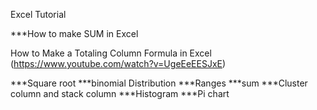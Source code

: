 Excel Tutorial


***How to make SUM in Excel
 
How to Make a Totaling Column Formula in Excel (https://www.youtube.com/watch?v=UgeEeEESJxE)

***Square root
***binomial Distribution
***Ranges
***sum
***Cluster column and stack column
***Histogram
***Pi chart

